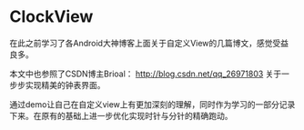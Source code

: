# ClockView
在此之前学习了各Android大神博客上面关于自定义View的几篇博文，感觉受益良多。

本文中也参照了CSDN博主Brioal： http://blog.csdn.net/qq_26971803 关于一步步实现精美的钟表界面。

通过demo让自己在自定义view上有更加深刻的理解，同时作为学习的一部分记录下来。在原有的基础上进一步优化实现时针与分针的精确跑动。





